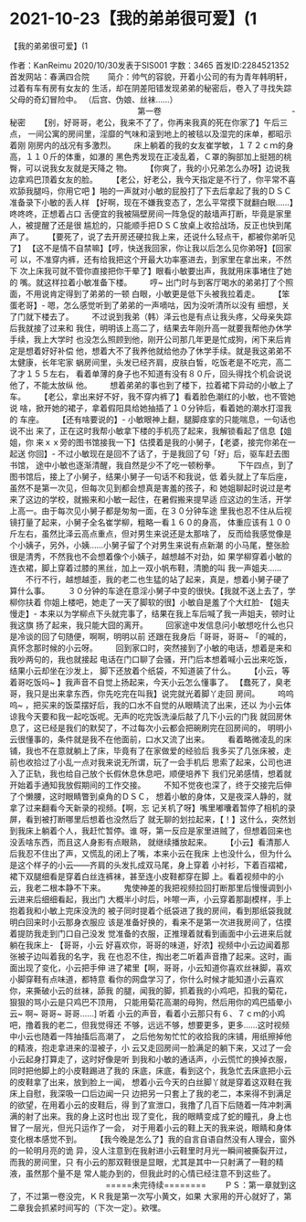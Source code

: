 # 2021-10-23【我的弟弟很可爱】(1



【我的弟弟很可爱】(1



 作者：KanReimu 2020/10/30发表于SIS001 字数：3465 首发ID:2284521352 首发网站：春满四合院
 　　简介：帅气的容貌，开着小公司的有为青年韩明轩，过着有车有房有女友的 生活，却在阴差阳错发现弟弟的秘密后，卷入了寻找失踪父母的奇幻冒险中。 （后宫、伪娘、丝袜……）
 　　　　　　　　　　　　　　　　第一卷
 　　　　　　　　　　　　　　　　-秘密
 　　【别，好哥哥，老公，我来不了了，你再来我真的死在你家了】午后三点， 一间公寓的房间里，淫靡的气味和滚到地上的被毯以及湿完的床单，都昭示着刚 刚房内的战况有多激烈。
 　　床上躺着的我的女友崔学敏，１７２ｃｍ的身高，１１０斤的体重，如瀑的 黑色秀发现在正凌乱着，Ｃ罩的胸部加上挺翘的桃臀，可以说我女友就是天降之 物。
 　　【你爽了，我的小兄弟怎么办呀】边说我边拿鸡巴顶着女友的脸。
 　　【老公，好老公，我今天指定是不行了，你平常不喜欢舔我腿吗，你用它吧 】啪的一声就对小敏的屁股打了下去后拿起了我的ＤＳＣ准备录下小敏的丢人样 【好啊，现在不嫌我变态了，怎么平常摸下就翻白眼……】咚咚咚，正想着占口 舌便宜的我被隔壁房间一阵急促的敲墙声打断，毕竟是家里人，被提醒了还是很 尴尬的，只能顺手把ＤＳＣ放桌上收拾战场，反正也快到尾声了。
 　　【要死了，说了去开房还硬拉我上来，还说什么轻点干，都被你弟听见了】 【这不是情不自禁嘛】【哼，快送我回家，你让我以后怎么见你弟呀】【回家可 以，不准穿内裤，还有给我把这个开最大功率塞进去，到家里在拿出来，不然下 次上床我可就不管你直接把你干晕了】眼看小敏要出声，我就用床事堵住了她的 嘴。就这样拉着小敏准备下楼。
 　　哼~ 出门时与到客厅喝水的弟弟打了个照面，不用说肯定得到了弟弟的一顿 白眼，小敏更是低下头被我拉着走。
 　　【笨蛋老哥】- 嗯，怎么感觉听到了弟弟的一声嘀咕，因为没听清所以没有 细想，关了门就下楼去了。
 　　不过说到我弟（韩）泽云也是有点让我头疼，父母亲失踪后我就接了过来和 我住，明明该上高二了，结果去年刚升高一就要我帮他办休学手续，我上大学时 也没怎么照顾到他，刚开公司那几年更是忙成狗，闲下来后肯定是想着好好补偿 他，想着大不了我养他就给他办了休学手续。就是我这弟弟不太健康，长年宅家 蜗房间里，头发已经齐肩，皮肤白皙，吃饭老是不吃完，高二了才１５５左右， 看着单薄的身子也不知道有没有８０斤，回头得找个机会说说他了，不能太放纵 他。
 　　想着弟弟的事也到了楼下，拉着裙下异动的小敏上了车。
 　　【老公，拿出来好不好，我不穿内裤了】看着脸色潮红的小敏，也不管她说 啥，掀开她的裙子，拿着假阳具给她抽插了１０分钟后，看着她的潮水打湿我的 车座。
 　　【还有啥要说的】- 小敏眼神上翻，腿脚痉挛的只能喘息，一句话也说不出 来了，正在这时我帮小敏拿下楼的手机亮了起来，我解锁看起了信息【姐姐，你 来ｘｘ旁的图书馆接我一下】估摸着是我的小舅子，【老婆，接完你弟在一起送 你回】- 不过小敏现在是回不了话了，于是我回了句「好」后，驱车赶去图书馆， 途中小敏也逐渐清醒，我自然是少不了吃一顿粉拳。
 　　下午四点，到了图书馆后，接上了小舅子，结果小舅子一句话不和我说，低 着头就上了车后座，虽然不是第一次见，但每次见到都会想真是害羞的孩子，和 她姐聊起时说过是考来了这边的学校，就搬来和小敏一起住，在暑假搬来提早适 应这边的生活，开学上高一。由于每次见小舅子都是匆匆一面，在３０分钟车途 里我也忍不住从后视镜打量了起来，小舅子全名崔学柳，粗略一看１６０的身高， 体重应该有１００斤左右，虽然比泽云高点重点，但对男生来说还是太那啥了， 反而给我感觉像是个小姨子，另外，小姨……小舅子留了个对男生来说有点新潮 的小马尾，整张脸很是清秀，不然我也不会想着像个小姨子，越想越不对劲，如 果学柳穿着小敏的连衣裙，脚上穿着过膝的黑丝，加上一双小帆布鞋，清脆的叫 我一声姐夫……
 　　不行不行，越想越歪，我的老二也生猛的站了起来，真是，想着小舅子硬了 算什么事。
 　　３０分钟的车途在意淫小舅子中变的很快。【我就不送上去了，学柳你扶着 你姐上楼吧，她走了一天了脚软的很】小敏自是羞了个大红脸- 【姐夫慢走】- 本来以为学柳点下头就完事了，结果在我上车后喊了我一声姐夫，顿时让我这旗 扬了起来，我只能大囧的离开。
 　　回家途中发信息问小敏想吃什么也只是冷谈的回了句随便，啊啊，明明以前 还跟在我身后「哥哥，哥哥~ 「的喊的，真怀念那时候的小云呀。
 　　回到家口时，突然接到了小敏的电话，想着是来和我吵两句的，我也就接起 电话在门口聊了会骚，开门后本想着喊小云出来吃饭，结果小云却坐在沙发上， 脚下还放着个纸袋，不知道装了什么。
 　　【小云，等着哥吃饭吗~ 】我声音不自觉上扬起来，今天小云怎么懂事了。 【蠢死了，臭老哥，我只是出来拿东西，你先吃完在叫我】说完就光着脚丫走回 房间。
 　　呜呜呜~ ，把买来的饭菜摆好后，我的口水不自觉的从眼睛流了出来，还以 为小云体谅我今天要和我一起吃饭呢。无声的吃完饭洗澡后敲了几下小云的门我 就回房休息了，这已经是我们的默契了，不过每次小云都会把碗刷完在回房间的， 明明小云很懂事的，条件就是我不在他面前，口水又流了出来。
 　　看着略微凌乱的床铺，我也不在意就躺上了床，毕竟有了在家做爱的经验后 我多买了几张床被，走前也收拾过了小乱一点对我来说无所谓，玩了一会手机后 思索了起来，公司也进入了正轨，我也给自己放个长假休息休息吧，顺便培养下 我们兄弟感情，想着就开始着手通知我放假期间的工作交接。
 　　不知不觉夜也深了，终于交接完后伸了个懒腰，这时眼睛瞥到桌角的ＤＳＣ， 想着小敏的身体，又是夜深人静的，就拿了过来翻看今天新录的视频。【啊，忘 记关机了呀】嘴里嘟囔着暂停了相机的录屏，看到被打断哪里后想着也没然后了 就无聊的划拉起来，【！】这什么，突然划到我床上躺着个人，我赶忙暂停。谁 呀，第一反应是家里进贼了，但想着回来也没丢啥东西，而且这人身影有点眼熟， 就继续播放起来。
 　　【小云】看清那人后我忍不住出了声，又慌乱的闭上了嘴，本来小云在我床 上也没什么，但为什么是这个样子的小云——齐肩的头发扎成双马尾，身上穿着 小衬衫，下着百褶裙，裙下双腿细看是穿着白丝连裤袜，甚至连小皮鞋都穿在脚 上。看着视频中的小云，我老二根本静不下来。
 　　鬼使神差的我把视频拉回打断那里后慢慢调到小云进来后细细看起，我出门 大概半小时后，咔嚓一声，小云穿着那副模样，手上抱着我和小敏上完床没洗的 被子同时提着个纸袋进了我的房间，看到那纸袋我就明白回来时小云那身衣服应 该是准备好换的，看来不是第一次进我房间了，估摸着提防我走到门口自己没发 觉准备的衣服，正推理着就看到画面中小云进来后就躺在我床上- 【哥哥，小云 好喜欢你，哥哥的味道，好浓】视频中小云边闻着那张被子边叫着我的名字，我 在也忍不住，掏出老二听着声音撸了起来。这时，画面出现了变化，小云把手伸 进了裙里【啊，哥哥，小云知道你喜欢丝袜脚，喜欢小脚穿鞋有点味道，都特意 看你的网盘学习了，你什么时候才能知道小云喜欢你，来撕破小云的丝袜，舔我 的腿，闻我的脚，抓着我的小鸡吧，扣我的菊花，狠狠的骂小云是只鸡巴不顶用， 只能用菊花高潮的母狗，然后用你的鸡巴插晕小云~ 啊~ 哥哥~ 哥哥……] 听着 小云的声音，看着小云那只有６、７ｃｍ的小鸡吧，撸着我的老二，但我觉得还 不够，远远不够，想要更多，更多……这时视频中小云也随着一阵抽搐后高潮了， 之后他匆匆忙忙的收拾我的床铺，用纸擦掉他的精液，抱走拿进来的湿被子，小 云又走回房间一脸满足的躺下来，又过了一会小云起身打算走了，这时好像是听 到我和小敏的通话声，小云慌忙的换掉衣服，同时把他脚上的小皮鞋踢进了我的 床底，床底，看到这个，我急忙去床底把小云的皮鞋拿了出来，放到脸上一闻， 想着小云今天的白丝脚丫就是穿着这双鞋在我床上自慰，我深吸一口后边闻一只 边把另一只套上了我的老二，本来得不到满足的欲望，在用着小云的皮鞋后，得 到了宣泄口，我撸了几百下后随着一阵冲刺满满的射了出来。我的身上这时也出 现了变化，我的眼睛变成了蛇的瞳孔，身上也冒了一层光，但光只运作了一会， 对于用着小云的鞋上天的我来说，眼睛和身体变化根本感觉不到。
 　　【我今晚是怎么了】我的自言自语自然没有人理会，窗外的一轮明月亮的诡 异，没人注意到在我射进小云鞋里时月光一瞬间被撕裂开过，而我的房间里，只 有小云的那双鞋很是显眼，尤其是其中一只射满了一鞋的精液，虽然那个量不是 常人能办到的，但我此时的心情已经注意不到这些了。
 　　　　　　　　　　　　=====未完待续========
 　　ＰＳ：第一章就到这了，不过第一卷没完，ＫＲ我是第一次写小黄文，如果 大家用的开心就好了，第二章我会抓紧时间写的（下次一定）。欸嘿。




